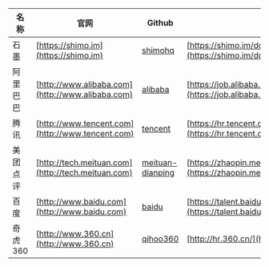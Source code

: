 |名称|官网|Github|招聘|
|--|--|--|--|
|石墨|[https://shimo.im](https://shimo.im)|[shimohq](https://github.com/shimohq)|[https://shimo.im/doc/G3ckHEVF3f4qANHk](https://shimo.im/doc/G3ckHEVF3f4qANHk)|
|阿里巴巴|[http://www.alibaba.com](http://www.alibaba.com)|[alibaba](https://github.com/alibaba)|[https://job.alibaba.com/zhaopin/](https://job.alibaba.com/zhaopin/)|
|腾讯|[http://www.tencent.com](http://www.tencent.com)|[tencent](https://github.com/tencent)|[https://hr.tencent.com/](https://hr.tencent.com/)|
|美团点评|[http://tech.meituan.com](http://tech.meituan.com)|[meituan-dianping](https://github.com/meituan-dianping)|[https://zhaopin.meituan.com/](https://zhaopin.meituan.com/)|
|百度|[http://www.baidu.com](http://www.baidu.com)|[baidu](https://github.com/baidu)|[https://talent.baidu.com/external/baidu/](https://talent.baidu.com/external/baidu/)|
|奇虎360|[http://www.360.cn](http://www.360.cn)|[qihoo360](https://github.com/qihoo360)|[http://hr.360.cn/](http://hr.360.cn/)|
